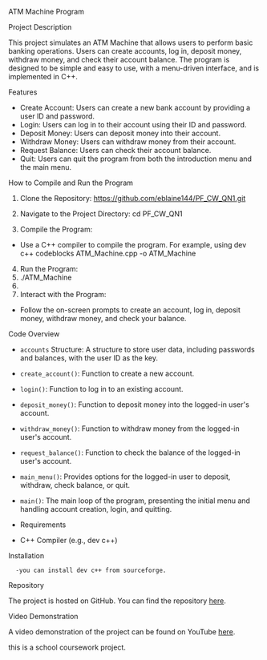 ATM Machine Program

Project Description

This project simulates an ATM Machine that allows users to perform basic banking operations. Users can create accounts, log in, deposit money, withdraw money, and check their account balance. The program is designed to be simple and easy to use, with a menu-driven interface, and is implemented in C++.

Features

- Create Account: Users can create a new bank account by providing a user ID and password.
- Login: Users can log in to their account using their ID and password.
- Deposit Money: Users can deposit money into their account.
- Withdraw Money: Users can withdraw money from their account.
- Request Balance: Users can check their account balance.
- Quit: Users can quit the program from both the introduction menu and the main menu.

How to Compile and Run the Program

1. Clone the Repository: 
https://github.com/eblaine144/PF_CW_QN1.git

2. Navigate to the Project Directory:
cd PF_CW_QN1

3. Compile the Program:
- Use a C++ compiler to compile the program. For example, using dev c++
  codeblocks ATM_Machine.cpp -o ATM_Machine
  
4. Run the Program:
5. ./ATM_Machine
6. 
5. Interact with the Program:
- Follow the on-screen prompts to create an account, log in, deposit money, withdraw money, and check your balance.

Code Overview

- `accounts` Structure: A structure to store user data, including passwords and balances, with the user ID as the key.
- `create_account()`: Function to create a new account.
- `login()`: Function to log in to an existing account.
- `deposit_money()`: Function to deposit money into the logged-in user's account.
- `withdraw_money()`: Function to withdraw money from the logged-in user's account.
- `request_balance()`: Function to check the balance of the logged-in user's account.
- `main_menu()`: Provides options for the logged-in user to deposit, withdraw, check balance, or quit.
- `main()`: The main loop of the program, presenting the initial menu and handling account creation, login, and quitting.
- 
  Requirements

- C++ Compiler (e.g., dev c++)

Installation

      -you can install dev c++ from sourceforge.

Repository

The project is hosted on GitHub. You can find the repository [here](https://github.com/eblaine144/PF_CW_QN1).

Video Demonstration

A video demonstration of the project can be found on YouTube [here](https://youtube.com/@obviousman410?si=mm03SX1fFwe363Yq).

this is a school coursework project.



 


